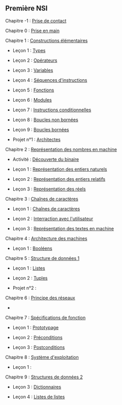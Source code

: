 ## Première NSI

Chapitre -1 : [Prise de contact](./Prise_de_contact/Prise_de_contact.md)

Chapitre 0 : [Prise en main](./Prise_en_main/Prise_en_main.md)

Chapitre 1 : [Constructions élémentaires](./Constructions_élémentaires/Types.md)

- Leçon 1 : [Types](./Constructions_élémentaires/Types.md)

- Leçon 2 : [Opérateurs](./Constructions_élémentaires/Opérateurs.md)

- Leçon 3 : [Variables](./Constructions_élémentaires/Variables.md)

- Leçon 4 : [Séquences d'instructions](./Constructions_élémentaires/Séquences.md)

- Leçon 5 : [Fonctions](./Constructions_élémentaires/Fonctions.md)

- Leçon 6 : [Modules](./Constructions_élémentaires/Modules.md)

- Leçon 7 : [Instructions conditionnelles](./Constructions_élémentaires/Instructions_conditionnelles.md)

- Leçon 8 : [Boucles non bornées](./Constructions_élémentaires/Boucles_non_bornées.md)

- Leçon 9 : [Boucles bornées](./Constructions_élémentaires/Boucles_bornées.md)

- Projet n°1 : [Architectes](./Projets/Projets.md)

Chapitre 2 : [Représentation des nombres en machine](./Représentation_des_nombres_en_machine/)

- Activité : [Découverte du binaire](./Représentation_des_nombres_en_machine/Activité_découverte_du_binaire.md)

- Leçon 1 : [Représentation des entiers naturels](./Représentation_des_nombres_en_machine/Représentation_des_entiers_naturels.md)

- Leçon 2 : [Représentation des entiers relatifs](./Représentation_des_nombres_en_machine/Représentation_des_entiers_relatifs.md)

- Leçon 3 : [Représentation des réels](./Représentation_des_nombres_en_machine/Représentation_des_réels.md)

Chapitre 3 : [Chaînes de caractères](./Chaînes_de_caractère/)

- Leçon 1 : [Chaînes de caractères](./Chaînes_de_caractère/Chaines_de_caractere.md)

- Leçon 2 : [Interraction avec l'utilisateur](./Chaînes_de_caractère/Interraction_avec_l_utilisateur.md)

- Leçon 3 : [Représentation des textes en machine](./Chaînes_de_caractère/Représentation_des_textes_en_machine.md)

Chapitre 4 : [Architecture des machines]()

- Leçon 1 : [Booléens]()

Chapitre 5 : [Structure de données 1](./Structures_de_données/)

- Leçon 1 : [Listes](./Structures_de_données/Listes.md)

- Leçon 2 : [Tuples](./Structures_de_données/Tuples.md)

- Projet n°2 :

Chapitre 6 : [Principe des réseaux](./Principe_des_réseaux/)

- 

Chapitre 7 : [Spécifications de fonction](./Spécification/)

- Leçon 1 : [Prototypage](./Spécification/Specification.md)

- Leçon 2 : [Préconditions](./Spécification/Preconditions.md)

- Leçon 3 : [Postconditions](./Spécification/Postconditions.md)

Chapitre 8 : [Système d'exploitation](./Système_d_exploitation/)

- Leçon 1 :

Chapitre 9 : [Structures de données 2](./Structures_de_données/)

- Leçon 3 : [Dictionnaires](./Structures_de_données/Dictionnaires.md)

- Leçon 4 : [Listes de listes](./Structures_de_données/Listes_de_listes.md)

